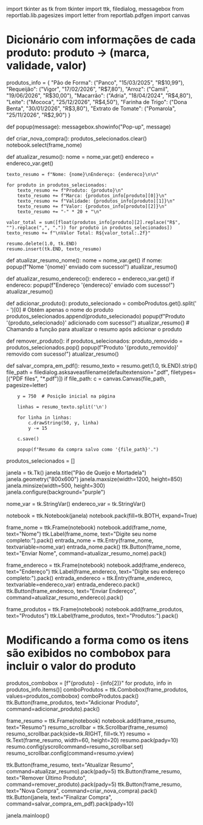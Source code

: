 import tkinter as tk
from tkinter import ttk, filedialog, messagebox
from reportlab.lib.pagesizes import letter
from reportlab.pdfgen import canvas

# Dicionário com informações de cada produto: produto -> (marca, validade, valor)
produtos_info = {
    "Pão de Forma": ("Panco", "15/03/2025", "R$10,99"),
    "Requeijão": ("Vigor", "17/02/2026", "R$7,80"),
    "Arroz": ("Camil", "19/06/2026", "R$30,00"),
    "Macarrão": ("Adria", "18/04/2024", "R$4,80"),
    "Leite": ("Mococa", "25/12/2026", "R$4,50"),
    "Farinha de Trigo": ("Dona Benta", "30/01/2026", "R$3,80"),
    "Extrato de Tomate": ("Pomarola", "25/11/2026", "R$2,90")
}

def popup(message):
    messagebox.showinfo("Pop-up", message)

def criar_nova_compra():
    produtos_selecionados.clear()
    notebook.select(frame_nome)

def atualizar_resumo():
    nome = nome_var.get()
    endereco = endereco_var.get()
    
    texto_resumo = f"Nome: {nome}\nEndereço: {endereco}\n\n"  
    
    for produto in produtos_selecionados:
        texto_resumo += f"Produto: {produto}\n"
        texto_resumo += f"Marca: {produtos_info[produto][0]}\n"
        texto_resumo += f"Validade: {produtos_info[produto][1]}\n"
        texto_resumo += f"Valor: {produtos_info[produto][2]}\n"
        texto_resumo += "-" * 20 + "\n"
    
    valor_total = sum([float(produtos_info[produto][2].replace("R$", "").replace(",", ".")) for produto in produtos_selecionados])
    texto_resumo += f"\nValor Total: R${valor_total:.2f}"
    
    resumo.delete(1.0, tk.END)
    resumo.insert(tk.END, texto_resumo)

def atualizar_resumo_nome():
    nome = nome_var.get()
    if nome:
        popup(f"Nome '{nome}' enviado com sucesso!")
        atualizar_resumo()

def atualizar_resumo_endereco():
    endereco = endereco_var.get()
    if endereco:
        popup(f"Endereço '{endereco}' enviado com sucesso!")
        atualizar_resumo()

def adicionar_produto():
    produto_selecionado = comboProdutos.get().split(' - ')[0]  # Obtém apenas o nome do produto
    produtos_selecionados.append(produto_selecionado)
    popup(f"Produto '{produto_selecionado}' adicionado com sucesso!")
    atualizar_resumo()  # Chamando a função para atualizar o resumo após adicionar o produto

def remover_produto():
    if produtos_selecionados:
        produto_removido = produtos_selecionados.pop()
        popup(f"Produto '{produto_removido}' removido com sucesso!")
        atualizar_resumo()

def salvar_compra_em_pdf():
    resumo_texto = resumo.get(1.0, tk.END).strip()
    file_path = filedialog.asksaveasfilename(defaultextension=".pdf", filetypes=[("PDF files", "*.pdf")])
    if file_path:
        c = canvas.Canvas(file_path, pagesize=letter)
        
        y = 750  # Posição inicial na página
        
        linhas = resumo_texto.split('\n')
        
        for linha in linhas:
            c.drawString(50, y, linha)
            y -= 15
            
        c.save()
        
        popup(f"Resumo da compra salvo como '{file_path}'.")

produtos_selecionados = []

janela = tk.Tk()
janela.title("Pão de Queijo e Mortadela")
janela.geometry("800x600")
janela.maxsize(width=1200, height=850)
janela.minsize(width=500, height=300)
janela.configure(background="purple")

nome_var = tk.StringVar()
endereco_var = tk.StringVar()

notebook = ttk.Notebook(janela)
notebook.pack(fill=tk.BOTH, expand=True)

frame_nome = ttk.Frame(notebook)
notebook.add(frame_nome, text="Nome")
ttk.Label(frame_nome, text="Digite seu nome completo:").pack()
entrada_nome = ttk.Entry(frame_nome, textvariable=nome_var)
entrada_nome.pack()
ttk.Button(frame_nome, text="Enviar Nome", command=atualizar_resumo_nome).pack()

frame_endereco = ttk.Frame(notebook)
notebook.add(frame_endereco, text="Endereço")
ttk.Label(frame_endereco, text="Digite seu endereço completo:").pack()
entrada_endereco = ttk.Entry(frame_endereco, textvariable=endereco_var)
entrada_endereco.pack()
ttk.Button(frame_endereco, text="Enviar Endereço", command=atualizar_resumo_endereco).pack()

frame_produtos = ttk.Frame(notebook)
notebook.add(frame_produtos, text="Produtos")
ttk.Label(frame_produtos, text="Produtos:").pack()
# Modificando a forma como os itens são exibidos no combobox para incluir o valor do produto
produtos_combobox = [f"{produto} - {info[2]}" for produto, info in produtos_info.items()]
comboProdutos = ttk.Combobox(frame_produtos, values=produtos_combobox)
comboProdutos.pack()
ttk.Button(frame_produtos, text="Adicionar Produto", command=adicionar_produto).pack()

frame_resumo = ttk.Frame(notebook)
notebook.add(frame_resumo, text="Resumo")
resumo_scrollbar = ttk.Scrollbar(frame_resumo)
resumo_scrollbar.pack(side=tk.RIGHT, fill=tk.Y)
resumo = tk.Text(frame_resumo, width=60, height=20)
resumo.pack(pady=10)
resumo.config(yscrollcommand=resumo_scrollbar.set)
resumo_scrollbar.config(command=resumo.yview)


ttk.Button(frame_resumo, text="Atualizar Resumo", command=atualizar_resumo).pack(pady=5)
ttk.Button(frame_resumo, text="Remover Último Produto", command=remover_produto).pack(pady=5)
ttk.Button(frame_resumo, text="Nova Compra", command=criar_nova_compra).pack()
ttk.Button(janela, text="Finalizar Compra", command=salvar_compra_em_pdf).pack(pady=10)

janela.mainloop()
